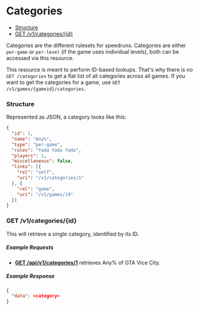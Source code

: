# Categories

* [Structure](#structure)
* [GET /v1/categories/{id}](#get-v1categoriesid)

Categories are the different rulesets for speedruns. Categories are either ``per-game`` or ``per-level``
(if the game uses individual levels), both can be accessed via this resource.

This resource is meant to perform ID-based lookups. That's why there is no ``GET /categories`` to
get a flat list of all categories across all games. If you want to get the categories for a game,
use ``GET /v1/games/{gameid}/categories``.

### Structure

Represented as JSON, a category looks like this:

```json
{
  "id": 1,
  "name": "Any%",
  "type": "per-game",
  "rules": "Yada Yada Yada",
  "players": 1,
  "miscellaneous": false,
  "links": [{
    "rel": "self",
    "uri": "/v1/categories/1"
  }, {
    "rel": "game",
    "uri": "/v1/games/19"
  }]
}
```

### GET /v1/categories/{id}

This will retrieve a single category, identified by its ID.

##### Example Requests

* [**GET /api/v1/categories/1**](http://www.speedrun.com/api/v1/categories/1) retrieves Any% of
  GTA Vice City.

##### Example Response

```json
{
  "data": <category>
}
```
